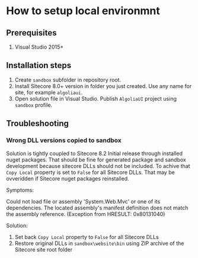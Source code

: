 # How to setup local environmnt

## Prerequisites

1. Visual Studio 2015+ 

## Installation steps 

1. Create `sandbox` subfolder in repository root.
1. Install Sitecore 8.0+ version in folder you just created. Use any name for site, for example `algoliaui`.
1. Open solution file in Visual Studio. Publish `AlgoliaUI` project using `sandbox` profile.


## Troubleshooting

### Wrong DLL versions copied to sandbox

Solution is tightly coupled to Sitecore 8.2 Initial release through installed nuget packages. That should be fine for generated package and sandbox development because sitecore DLLs should not be included.
To achive that `Copy Local` property is set to `False` for all Sitecore DLLs. That may be ovveridden if Sitecore nuget packages reinstalled.

Symptoms:  

Could not load file or assembly 'System.Web.Mvc' or one of its dependencies. The located assembly's manifest definition does not match the assembly reference. (Exception from HRESULT: 0x80131040)

Solution:

1. Set back `Copy Local` property to `False` for all Sitecore DLLs
2. Restore original DLLs in `sandbox\website\bin` using ZIP archive of the Sitecore site root folder